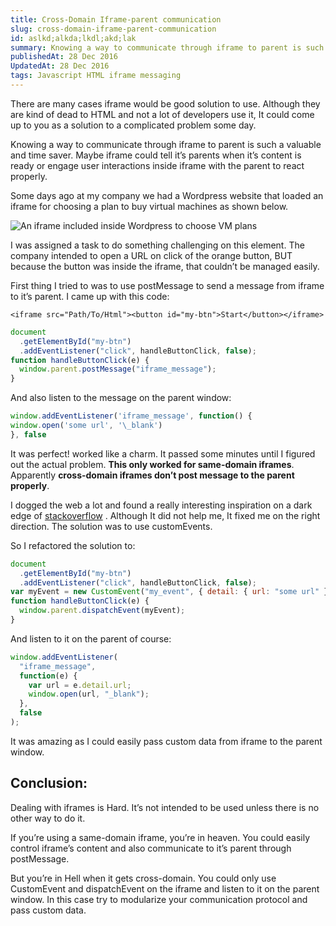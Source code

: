 ```yaml
---
title: Cross-Domain Iframe-parent communication
slug: cross-domain-iframe-parent-communication
id: aslkd;alkda;lkdl;akd;lak
summary: Knowing a way to communicate through iframe to parent is such a valuable and time saver.
publishedAt: 28 Dec 2016
UpdatedAt: 28 Dec 2016
tags: Javascript HTML iframe messaging
---
```


There are many cases iframe would be good solution to use. Although they are kind of dead to HTML and not a lot of developers use it, It could come up to you as a solution to a complicated problem some day.

Knowing a way to communicate through iframe to parent is such a valuable and time saver. Maybe iframe could tell it’s parents when it’s content is ready or engage user interactions inside iframe with the parent to react properly.

Some days ago at my company we had a Wordpress website that loaded an iframe for choosing a plan to buy virtual machines as shown below.

![An iframe included inside Wordpress to choose VM plans](https://cdn-images-1.medium.com/max/1600/1*Npna_TbF8ChgAroSVkyu_Q.png)

I was assigned a task to do something challenging on this element. The company intended to open a URL on click of the orange button, BUT because the button was inside the iframe, that couldn’t be managed easily.

First thing I tried to was to use postMessage to send a message from iframe to it’s parent. I came up with this code:

`<iframe src="Path/To/Html"><button id="my-btn">Start</button></iframe>`

```js
document
  .getElementById("my-btn")
  .addEventListener("click", handleButtonClick, false);
function handleButtonClick(e) {
  window.parent.postMessage("iframe_message");
}
```

And also listen to the message on the parent window:

```js
window.addEventListener('iframe_message', function() {
window.open('some url', '\_blank')
}, false
```

It was perfect! worked like a charm. It passed some minutes until I figured out the actual problem. **This only worked for same-domain iframes**. Apparently **cross-domain iframes don’t post message to the parent properly**.

I dogged the web a lot and found a really interesting inspiration on a dark edge of [stackoverflow](https://stackoverflow.com/) . Although It did not help me, It fixed me on the right direction. The solution was to use customEvents.

So I refactored the solution to:

```js
document
  .getElementById("my-btn")
  .addEventListener("click", handleButtonClick, false);
var myEvent = new CustomEvent("my_event", { detail: { url: "some url" } });
function handleButtonClick(e) {
  window.parent.dispatchEvent(myEvent);
}
```

And listen to it on the parent of course:

```js
window.addEventListener(
  "iframe_message",
  function(e) {
    var url = e.detail.url;
    window.open(url, "_blank");
  },
  false
);
```

It was amazing as I could easily pass custom data from iframe to the parent window.

## Conclusion:

Dealing with iframes is Hard. It’s not intended to be used unless there is no other way to do it.

If you’re using a same-domain iframe, you’re in heaven. You could easily control iframe’s content and also communicate to it’s parent through postMessage.

But you’re in Hell when it gets cross-domain. You could only use CustomEvent and dispatchEvent on the iframe and listen to it on the parent window. In this case try to modularize your communication protocol and pass custom data.
